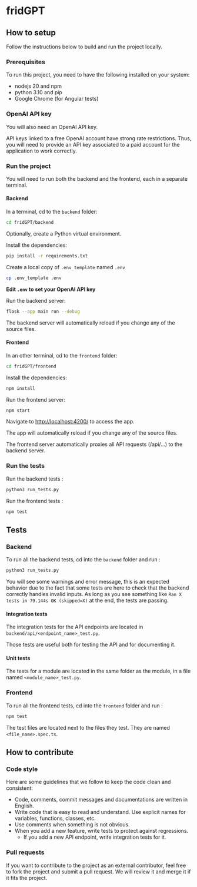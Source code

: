 # fridGPT

## How to setup

Follow the instructions below to build and run the project locally.

### Prerequisites

To run this project, you need to have the following installed on your system:
- nodejs 20 and npm
- python 3.10 and pip
- Google Chrome (for Angular tests)

### OpenAI API key

You will also need an OpenAI API key.

API keys linked to a free OpenAI account have strong rate restrictions. Thus, you will need to provide an API key associated to a paid account for the application to work correctly.

### Run the project

You will need to run both the backend and the frontend, each in a separate terminal.

#### Backend

In a terminal, cd to the `backend` folder:

```bash
cd fridGPT/backend
```

Optionally, create a Python virtual environment.

Install the dependencies:

```bash
pip install -r requirements.txt
```

Create a local copy of `.env_template` named `.env`
```bash
cp .env_template .env
```

**Edit `.env` to set your OpenAI API key**

Run the backend server:

```bash
flask --app main run --debug
```

The backend server will automatically reload if you change any of the source files.

#### Frontend

In an other terminal, cd to the `frontend` folder:

```bash
cd fridGPT/frontend
```

Install the dependencies:

```bash
npm install
```

Run the frontend server:

```bash
npm start
```

Navigate to [http://localhost:4200/](http://localhost:4200/) to access the app.

The app will automatically reload if you change any of the source files.

The frontend server automatically proxies all API requests (/api/...) to the backend server.

### Run the tests

Run the backend tests :

```bash
python3 run_tests.py
```

Run the frontend tests :

```bash
npm test
```

## Tests

### Backend

To run all the backend tests, cd into the `backend` folder and run :

```bash
python3 run_tests.py
```

You will see some warnings and error message, this is an expected behavior due to the fact that some tests are here to check that the backend correctly handles invalid inputs. As long as you see something like `Ran X tests in 79.144s OK (skipped=X)` at the end, the tests are passing.

#### Integration tests

The integration tests for the API endpoints are located in `backend/api/<endpoint_name>_test.py`.

Those tests are useful both for testing the API and for documenting it.

#### Unit tests

The tests for a module are located in the same folder as the module, in a file named `<module_name>_test.py`.

### Frontend

To run all the frontend tests, cd into the `frontend` folder and run :

```bash
npm test
```

The test files are located next to the files they test. They are named `<file_name>.spec.ts`.

## How to contribute

### Code style

Here are some guidelines that we follow to keep the code clean and consistent:

- Code, comments, commit messages and documentations are written in English.
- Write code that is easy to read and understand. Use explicit names for variables, functions, classes, etc.
- Use comments when something is not obvious.
- When you add a new feature, write tests to protect against regressions.
  - If you add a new API endpoint, write integration tests for it.

### Pull requests

If you want to contribute to the project as an external contributor, feel free to fork the project and submit a pull request. We will review it and merge it if it fits the project.

